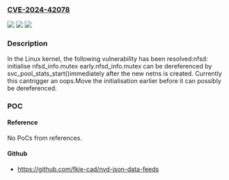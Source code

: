 ### [CVE-2024-42078](https://cve.mitre.org/cgi-bin/cvename.cgi?name=CVE-2024-42078)
![](https://img.shields.io/static/v1?label=Product&message=Linux&color=blue)
![](https://img.shields.io/static/v1?label=Version&message=7b207ccd9833%3C%207e8b94045bc7%20&color=brighgreen)
![](https://img.shields.io/static/v1?label=Vulnerability&message=n%2Fa&color=brighgreen)

### Description

In the Linux kernel, the following vulnerability has been resolved:nfsd: initialise nfsd_info.mutex early.nfsd_info.mutex can be dereferenced by svc_pool_stats_start()immediately after the new netns is created.  Currently this cantrigger an oops.Move the initialisation earlier before it can possibly be dereferenced.

### POC

#### Reference
No PoCs from references.

#### Github
- https://github.com/fkie-cad/nvd-json-data-feeds

